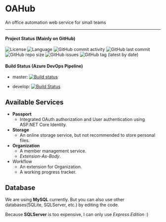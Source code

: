 # OAHub

An office automation web service for small teams

---

#### Project Status (Mainly on GitHub)
![License](https://img.shields.io/github/license/SimplePlatformWeb/OAHub)
![Language](https://img.shields.io/github/languages/top/SimplePlatformWeb/OAHub)
![GitHub commit activity](https://img.shields.io/github/commit-activity/w/SimplePlatformWeb/OAHub)
![GitHub last commit](https://img.shields.io/github/last-commit/SimplePlatformWeb/OAHub)
![GitHub repo size](https://img.shields.io/github/repo-size/SimplePlatformWeb/OAHub)
![GitHub issues](https://img.shields.io/github/issues/SimplePlatformWeb/OAHub)
![GitHub tag (latest by date)](https://img.shields.io/github/v/tag/SimplePlatformWeb/OAHub)

#### Build Status (Azure DevOps Pipeline)

- master: [![Build status](https://dev.azure.com/SimplePlatform/OAHub/_apis/build/status/%5BRelease%20master%20branch%5D%20OAHub-ASP.NET%20Core-CI)](https://dev.azure.com/SimplePlatform/OAHub/_build/latest?definitionId=24)

- develop: [![Build Status](https://dev.azure.com/SimplePlatform/OAHub/_apis/build/status/SimplePlatformWeb.OAHub?branchName=master)](https://dev.azure.com/SimplePlatform/OAHub/_build/latest?definitionId=22&branchName=develop)
  



## Available Services

- **Passport**
  - Integrated OAuth authorization and User authentication using ASP.NET Core Identity.
- **Storage**
  - An online storage service, but not recommended to store personal files.
- **Organization**
  - A member management service.
  - *Extension-As-Body*.
- Workflow
  - An extension for Organization.
  - A working progress tracker.



## Database

We are using **MySQL** currently. But you can also use other databases(SQLite, SQLServer, etc.) by editing the code.

Because **SQLServer** is too expensive, I can only use *Express Edition* :)



